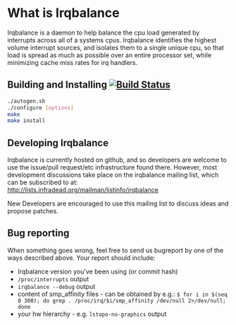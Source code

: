 What is Irqbalance
==================

Irqbalance is a daemon to help balance the cpu load generated by interrupts
across all of a systems cpus.  Irqbalance identifies the highest volume
interrupt sources, and isolates them to a single unique cpu, so that load is
spread as much as possible over an entire processor set, while minimizing cache
miss rates for irq handlers.

## Building and Installing [![Build Status](https://travis-ci.org/Irqbalance/irqbalance.svg?branch=master)](https://travis-ci.org/Irqbalance/irqbalance)

```bash
./autogen.sh
./configure [options]
make
make install
```

## Developing Irqbalance

Irqbalance is currently hosted on github, and so developers are welcome to use
the issue/pull request/etc infrastructure found there.  However, most
development discussions take place on the irqbalance mailing list, which can be
subscribed to at:
http://lists.infradead.org/mailman/listinfo/irqbalance

New Developers are encouraged to use this mailing list to discuss ideas and
propose patches.

## Bug reporting

When something goes wrong, feel free to send us bugreport by one of the ways
described above. Your report should include:

* Irqbalance version you've been using (or commit hash)
* `/proc/interrupts` output
* `irqbalance --debug` output
* content of smp_affinity files - can be obtained by e.g.:
	`$ for i in $(seq 0 300); do grep . /proc/irq/$i/smp_affinity /dev/null 2>/dev/null; done`
* your hw hierarchy - e.g. `lstopo-no-graphics` output
